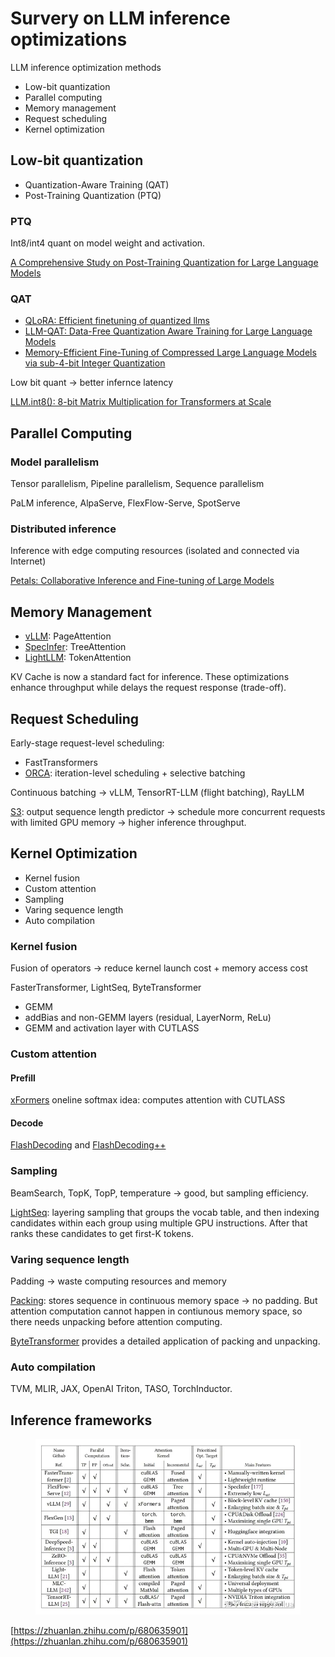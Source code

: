 # Survery on LLM inference optimizations

LLM inference optimization methods

* Low-bit quantization
* Parallel computing
* Memory management
* Request scheduling
* Kernel optimization

## Low-bit quantization

* Quantization-Aware Training (QAT)
* Post-Training Quantization (PTQ)

### PTQ

Int8/int4 quant on model weight and activation.

[A Comprehensive Study on Post-Training Quantization for Large Language Models](https://link.zhihu.com/?target=https%3A//arxiv.org/pdf/2303.08302v2.pdf)

### QAT

* [QLoRA: Efficient finetuning of quantized llms](https://link.zhihu.com/?target=https%3A//arxiv.org/abs/2305.14314)
* [LLM-QAT: Data-Free Quantization Aware Training for Large Language Models](https://link.zhihu.com/?target=https%3A//arxiv.org/abs/2305.17888)
* [Memory-Efficient Fine-Tuning of Compressed Large Language Models via sub-4-bit Integer Quantization](https://link.zhihu.com/?target=https%3A//arxiv.org/abs/2305.14152)

Low bit quant -> better infernce latency

[LLM.int8(): 8-bit Matrix Multiplication for Transformers at Scale](https://link.zhihu.com/?target=https%3A//arxiv.org/abs/2208.07339)

## Parallel Computing

### Model parallelism

Tensor parallelism, Pipeline parallelism, Sequence parallelism

PaLM inference, AlpaServe, FlexFlow-Serve, SpotServe

### Distributed inference

Inference with edge computing resources (isolated and connected via Internet)

[Petals: Collaborative Inference and Fine-tuning of Large Models](https://arxiv.org/abs/2209.01188)

## Memory Management

* [vLLM](https://link.zhihu.com/?target=https%3A//arxiv.org/abs/2309.06180): PageAttention
* [SpecInfer](https://link.zhihu.com/?target=https%3A//arxiv.org/abs/2305.09781): TreeAttention
* [LightLLM](https://link.zhihu.com/?target=https%3A//github.com/ModelTC/lightllm): TokenAttention

KV Cache is now a standard fact for inference. These optimizations enhance throughput while delays the request response (trade-off).

## Request Scheduling

Early-stage request-level scheduling:

* FastTransformers
* [ORCA](https://www.usenix.org/conference/osdi22/presentation/yu): iteration-level scheduling + selective batching

Continuous batching -> vLLM, TensorRT-LLM (flight batching), RayLLM

[S3](https://link.zhihu.com/?target=https%3A//arxiv.org/abs/2306.06000): output sequence length predictor -> schedule more concurrent requests with limited GPU memory -> higher inference throughput.

## Kernel Optimization

* Kernel fusion
* Custom attention
* Sampling
* Varing sequence length
* Auto compilation

### Kernel fusion

Fusion of operators -> reduce kernel launch cost + memory access cost

FasterTransformer, LightSeq, ByteTransformer

* GEMM
* addBias and non-GEMM layers (residual, LayerNorm, ReLu)
* GEMM and activation layer with CUTLASS

### Custom attention

#### Prefill

[xFormers](https://link.zhihu.com/?target=https%3A//github.com/facebookresearch/xformers) oneline softmax idea: computes attention with CUTLASS

#### Decode

[FlashDecoding](https://link.zhihu.com/?target=https%3A//pytorch.org/blog/flash-decoding/) and [FlashDecoding++](https://link.zhihu.com/?target=https%3A//arxiv.org/abs/2311.01282)

### Sampling

BeamSearch, TopK, TopP, temperature -> good, but sampling efficiency.

[LightSeq](https://link.zhihu.com/?target=https%3A//arxiv.org/abs/2010.13887): layering sampling that groups the vocab table, and then indexing candidates within each group using multiple GPU instructions. After that ranks these candidates to get first-K tokens.

### Varing sequence length

Padding -> waste computing resources and memory

[Packing](https://link.zhihu.com/?target=https%3A//github.com/bytedance/effective\_transformer): stores sequence in continuous memory space -> no padding. But attention computation cannot happen in contiunous memory space, so there needs unpacking before attention computing.

[ByteTransformer](https://arxiv.org/abs/2210.03052) provides a detailed application of packing and unpacking.

### Auto compilation

TVM, MLIR, JAX, OpenAI Triton, TASO, TorchInductor.

## Inference frameworks

<figure><img src="../.gitbook/assets/image.png" alt=""><figcaption></figcaption></figure>

[https://zhuanlan.zhihu.com/p/680635901](https://zhuanlan.zhihu.com/p/680635901)
